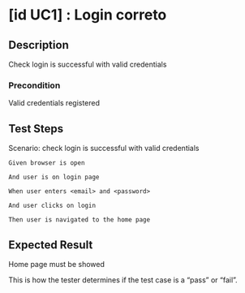 # [id UC1] : Login correto

## Description

Check login is successful with valid credentials

### Precondition

Valid credentials registered

## Test Steps

  Scenario: check login is successful with valid credentials
  
    Given browser is open
    
    And user is on login page
    
    When user enters <email> and <password>
    
    And user clicks on login 
    
    Then user is navigated to the home page
    

## Expected Result

Home page must be showed

This is how the tester determines if the test case is a “pass” or “fail”.


